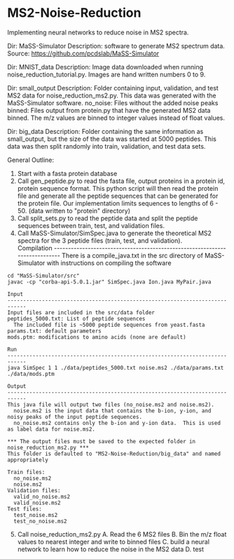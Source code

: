 # MS2-Noise-Reduction
Implementing neural networks to reduce noise in MS2 spectra.

Dir: MaSS-Simulator
Description: software to generate MS2 spectrum data.
Source: https://github.com/pcdslab/MaSS-Simulator

Dir: MNIST_data
Description: Image data downloaded when running noise_reduction_tutorial.py.  Images are hand written numbers 0 to 9.

Dir: small_output
  Description: Folder containing input, validation, and test MS2 data for noise_reduction_ms2.py.  This data was generated with the MaSS-Simulator software.
    no_noise: Files without the added noise peaks
    binned: Files output from protein.py that have the generated MS2 data binned.  The m/z values are binned to integer values instead of float values.

Dir: big_data
  Description: Folder containing the same information as small_output, but the size of the data was started at 5000 peptides.  This data was then split randomly into train, validation, and test data sets.


General Outline:
  1. Start with a fasta protein database
  2. Call gen_peptide.py to read the fasta file, output proteins in
    a protein id, protein sequence format.  This python script will then
    read the protein file and generate all the peptide sequences that can be
    generated for the protein file.  Our implementation limits sequences to
    lengths of 6 - 50. (data written to "protein" directory)
  3. Call split_sets.py to read the peptide data and split the peptide sequences
    between train, test, and validation files.
  4. Call MaSS-Simulator/SimSpec.java to generate the theoretical MS2 spectra
    for the 3 peptide files (train, test, and validation).  
    Compilation
    ----------------------------------------------------------------------------
    There is a compile_java.txt in the src directory of MaSS-Simulator with instructions
    on compiling the software

    cd "MaSS-Simulator/src"
    javac -cp "corba-api-5.0.1.jar" SimSpec.java Ion.java MyPair.java

    Input
    ----------------------------------------------------------------------------
    Input files are included in the src/data folder
    peptides_5000.txt: List of peptide sequences
      The included file is ~5000 peptide sequences from yeast.fasta
    params.txt: default parameters
    mods.ptm: modifications to amino acids (none are default)

    Run
    ----------------------------------------------------------------------------
    java SimSpec 1 1 ./data/peptides_5000.txt noise.ms2 ./data/params.txt ./data/mods.ptm

    Output
    ----------------------------------------------------------------------------
    This java file will output two files (no_noise.ms2 and noise.ms2).  
      noise.ms2 is the input data that contains the b-ion, y-ion, and noisy peaks of the input peptide sequences.
      no_noise.ms2 contains only the b-ion and y-ion data.  This is used as label data for noise.ms2.

    *** The output files must be saved to the expected folder in noise_reduction_ms2.py ***
    This folder is defaulted to "MS2-Noise-Reduction/big_data" and named appropriately

    Train files:
      no_noise.ms2
      noise.ms2
    Validation files:
      valid_no_noise.ms2
      valid_noise.ms2
    Test files:
      test_noise.ms2
      test_no_noise.ms2


  5. Call noise_reduction_ms2.py
    A. Read the 6 MS2 files
    B. Bin the m/z float values to nearest integer and write to binned files
    C. build a neural network to learn how to reduce the noise in the MS2 data
    D. test
